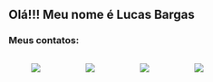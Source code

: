 <h2>Olá!!! Meu nome é Lucas Bargas</h2>

<h3>Meus contatos:</h3>

<div class = "contacts" style = "display: flex">
  <figure>
    <a href = "https://api.whatsapp.com/send?phone=5511984120701"><img src="https://img.shields.io/badge/WhatsApp-25D366?style=for-the-badge&logo=whatsapp&logoColor=white"></a>
  </figure>
 
  <figure>
    <a href = "https://t.me/lucas_bargas21"><img src="https://img.shields.io/badge/Telegram-2CA5E0?style=for-the-badge&logo=telegram&logoColor=white"></a>
  </figure>
  
  <figure>
    <a href = "https:/www.linkedin.com/in/lucas-bargas"><img src="https://img.shields.io/badge/LinkedIn-0077B5?style=for-the-badge&logo=linkedin&logoColor=white"></a>
  </figure>
  
  <figure>
    <a href="mailto:lucasbargas.contato@gmail.com"><img src="https://img.shields.io/badge/Gmail-D14836?style=for-the-badge&logo=gmail&logoColor=white"></a>
  </figure>
</div>
